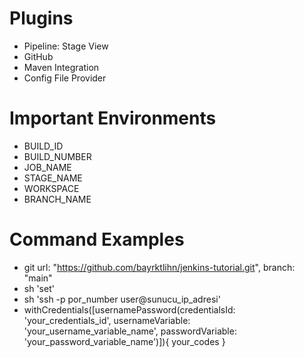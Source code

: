 # Plugins
- Pipeline: Stage View
- GitHub
- Maven Integration
- Config File Provider

# Important Environments
- BUILD_ID
- BUILD_NUMBER
- JOB_NAME
- STAGE_NAME
- WORKSPACE
- BRANCH_NAME

# Command Examples
- git url: "https://github.com/bayrktlihn/jenkins-tutorial.git", branch: "main"
- sh 'set'
- sh 'ssh -p por_number user@sunucu_ip_adresi'
- withCredentials([usernamePassword(credentialsId: 'your_credentials_id', usernameVariable: 'your_username_variable_name', passwordVariable: 'your_password_variable_name')]){ your_codes }


